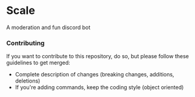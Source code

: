 # Scale
A moderation and fun discord bot

### Contributing
If you want to contribute to this repository, do so, but please follow these guidelines to get merged:

- Complete description of changes (breaking changes, additions, deletions)
- If you're adding commands, keep the coding style (object oriented)